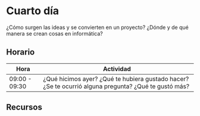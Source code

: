 # Cuarto día

¿Cómo surgen las ideas y se convierten en un proyecto? ¿Dónde y de qué manera se crean cosas en informática? 

## Horario

| Hora          | Actividad                                                                |
| ------------- | -------------------------------------------------------------------------|
| 09:00 - 09:30 | ¿Qué hicimos ayer? ¿Qué te hubiera gustado hacer? ¿Se te ocurrió alguna pregunta? ¿Qué te gustó más? | 


## Recursos

